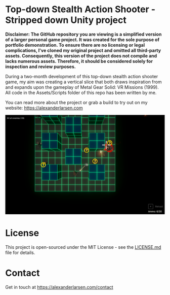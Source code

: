# Top-down Stealth Action Shooter - Stripped down Unity project
**Disclaimer: The GitHub repository you are viewing is a simplified version of a larger personal game project. It was created for the sole purpose of portfolio demonstration. To ensure there are no licensing or legal complications, I've cloned my original project and omitted all third-party assets. Consequently, this version of the project does not compile and lacks numerous assets. Therefore, it should be considered solely for inspection and review purposes.**

During a two-month development of this top-down stealth action shooter game, my aim was creating a vertical slice that both draws inspiration from and expands upon the gameplay of Metal Gear Solid: VR Missions (1999). All code in the Assets/Scripts folder of this repo has been written by me. 

You can read more about the project or grab a build to try out on my website: https://alexanderlarsen.com 

![Screenshot](Screenshot.png)

# License

This project is open-sourced under the MIT License - see the [LICENSE.md](https://github.com/alexanderlarsen/StealthActionTopdown-Stripped/blob/main/LICENSE) file for details.

# Contact

Get in touch at https://alexanderlarsen.com/contact
